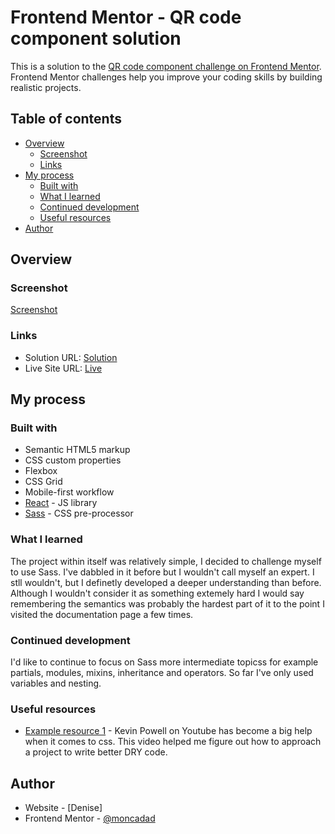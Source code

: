 # Frontend Mentor - QR code component solution

This is a solution to the [QR code component challenge on Frontend Mentor](https://www.frontendmentor.io/challenges/qr-code-component-iux_sIO_H). Frontend Mentor challenges help you improve your coding skills by building realistic projects.

## Table of contents

- [Overview](#overview)
  - [Screenshot](#screenshot)
  - [Links](#links)
- [My process](#my-process)
  - [Built with](#built-with)
  - [What I learned](#what-i-learned)
  - [Continued development](#continued-development)
  - [Useful resources](#useful-resources)
- [Author](#author)

## Overview

### Screenshot

[Screenshot](/public/assets/screenshot.png)

### Links

- Solution URL: [Solution](https://github.com/moncadad/QR-code-component)
- Live Site URL: [Live](https://statuesque-pegasus-53c4ef.netlify.app/)

## My process

### Built with

- Semantic HTML5 markup
- CSS custom properties
- Flexbox
- CSS Grid
- Mobile-first workflow
- [React](https://reactjs.org/) - JS library
- [Sass](https://sass-lang.com/) - CSS pre-processor

### What I learned

The project within itself was relatively simple, I decided to challenge myself to use Sass. I've dabbled in it before but I wouldn't call myself an expert. I stll wouldn't, but I definetly developed a deeper understanding than before. Although I wouldn't consider it as something extemely hard I would say remembering the semantics was probably the hardest part of it to the point I visited the documentation page a few times.

### Continued development

I'd like to continue to focus on Sass more intermediate topicss for example partials, modules, mixins, inheritance and operators. So far I've only used variables and nesting.

### Useful resources

- [Example resource 1](https://www.youtube.com/watch?v=U7itlR6qESM&list=RDLVrxnX1jdoI6c&index=7) - Kevin Powell on Youtube has become a big help when it comes to css. This video helped me figure out how to approach a project to write better DRY code.

## Author

- Website - [Denise]
- Frontend Mentor - [@moncadad](https://www.frontendmentor.io/profile/moncadad)
